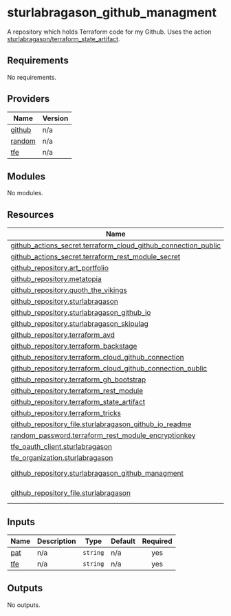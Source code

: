 # sturlabragason_github_managment

A repository which holds Terraform code for my Github. Uses the action [sturlabragason/terraform_state_artifact](https://github.com/marketplace/actions/terraform_state_artifact).

<!-- BEGIN_TF_DOCS -->
## Requirements

No requirements.

## Providers

| Name | Version |
|------|---------|
| <a name="provider_github"></a> [github](#provider\_github) | n/a |
| <a name="provider_random"></a> [random](#provider\_random) | n/a |
| <a name="provider_tfe"></a> [tfe](#provider\_tfe) | n/a |

## Modules

No modules.

## Resources

| Name | Type |
|------|------|
| [github_actions_secret.terraform_cloud_github_connection_public](https://registry.terraform.io/providers/integrations/github/latest/docs/resources/actions_secret) | resource |
| [github_actions_secret.terraform_rest_module_secret](https://registry.terraform.io/providers/integrations/github/latest/docs/resources/actions_secret) | resource |
| [github_repository.art_portfolio](https://registry.terraform.io/providers/integrations/github/latest/docs/resources/repository) | resource |
| [github_repository.metatopia](https://registry.terraform.io/providers/integrations/github/latest/docs/resources/repository) | resource |
| [github_repository.quoth_the_vikings](https://registry.terraform.io/providers/integrations/github/latest/docs/resources/repository) | resource |
| [github_repository.sturlabragason](https://registry.terraform.io/providers/integrations/github/latest/docs/resources/repository) | resource |
| [github_repository.sturlabragason_github_io](https://registry.terraform.io/providers/integrations/github/latest/docs/resources/repository) | resource |
| [github_repository.sturlabragason_skipulag](https://registry.terraform.io/providers/integrations/github/latest/docs/resources/repository) | resource |
| [github_repository.terraform_avd](https://registry.terraform.io/providers/integrations/github/latest/docs/resources/repository) | resource |
| [github_repository.terraform_backstage](https://registry.terraform.io/providers/integrations/github/latest/docs/resources/repository) | resource |
| [github_repository.terraform_cloud_github_connection](https://registry.terraform.io/providers/integrations/github/latest/docs/resources/repository) | resource |
| [github_repository.terraform_cloud_github_connection_public](https://registry.terraform.io/providers/integrations/github/latest/docs/resources/repository) | resource |
| [github_repository.terraform_gh_bootstrap](https://registry.terraform.io/providers/integrations/github/latest/docs/resources/repository) | resource |
| [github_repository.terraform_rest_module](https://registry.terraform.io/providers/integrations/github/latest/docs/resources/repository) | resource |
| [github_repository.terraform_state_artifact](https://registry.terraform.io/providers/integrations/github/latest/docs/resources/repository) | resource |
| [github_repository.terraform_tricks](https://registry.terraform.io/providers/integrations/github/latest/docs/resources/repository) | resource |
| [github_repository_file.sturlabragason_github_io_readme](https://registry.terraform.io/providers/integrations/github/latest/docs/resources/repository_file) | resource |
| [random_password.terraform_rest_module_encryptionkey](https://registry.terraform.io/providers/hashicorp/random/latest/docs/resources/password) | resource |
| [tfe_oauth_client.sturlabragason](https://registry.terraform.io/providers/hashicorp/tfe/latest/docs/resources/oauth_client) | resource |
| [tfe_organization.sturlabragason](https://registry.terraform.io/providers/hashicorp/tfe/latest/docs/resources/organization) | resource |
| [github_repository.sturlabragason_github_managment](https://registry.terraform.io/providers/integrations/github/latest/docs/data-sources/repository) | data source |
| [github_repository_file.sturlabragason](https://registry.terraform.io/providers/integrations/github/latest/docs/data-sources/repository_file) | data source |

## Inputs

| Name | Description | Type | Default | Required |
|------|-------------|------|---------|:--------:|
| <a name="input_pat"></a> [pat](#input\_pat) | n/a | `string` | n/a | yes |
| <a name="input_tfe"></a> [tfe](#input\_tfe) | n/a | `string` | n/a | yes |

## Outputs

No outputs.
<!-- END_TF_DOCS -->